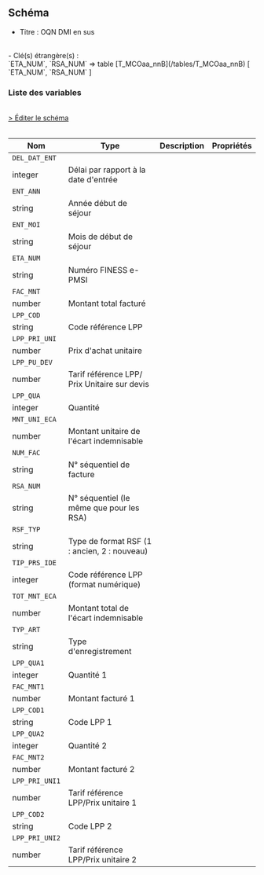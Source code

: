 ## Schéma

- Titre : OQN DMI en sus
<br />
- Clé(s) étrangère(s) : <br />
`ETA_NUM`, `RSA_NUM` => table [T_MCOaa_nnB](/tables/T_MCOaa_nnB) [ `ETA_NUM`, `RSA_NUM` ]<br />

### Liste des variables
<br />
<div>
    <a href="https://gitlab.com/healthdatahub/schema-snds/edit/master/schemas/PMSI/PMSI%20MCO/T_MCOaa_nnFP.json"  
    arget="_blank" rel="noopener noreferrer">> Éditer le schéma</a>
    <OutboundLink />
</div>
<br />

Nom|Type|Description|Propriétés
-|-|-|-
`DEL_DAT_ENT`|
integer|Délai par rapport à la date d&#x27;entrée||
`ENT_ANN`|
string|Année début de séjour||
`ENT_MOI`|
string|Mois de début de séjour||
`ETA_NUM`|
string|Numéro FINESS e-PMSI||
`FAC_MNT`|
number|Montant total facturé||
`LPP_COD`|
string|Code référence LPP||
`LPP_PRI_UNI`|
number|Prix d&#x27;achat unitaire||
`LPP_PU_DEV`|
number|Tarif référence LPP/ Prix Unitaire sur devis||
`LPP_QUA`|
integer|Quantité||
`MNT_UNI_ECA`|
number|Montant unitaire de l&#x27;écart indemnisable||
`NUM_FAC`|
string|N° séquentiel de facture||
`RSA_NUM`|
string|N° séquentiel (le même que pour les RSA)||
`RSF_TYP`|
string|Type de format RSF (1 : ancien, 2 : nouveau)||
`TIP_PRS_IDE`|
integer|Code référence LPP (format numérique)||
`TOT_MNT_ECA`|
number|Montant total de l&#x27;écart indemnisable||
`TYP_ART`|
string|Type d&#x27;enregistrement||
`LPP_QUA1`|
integer|Quantité 1||
`FAC_MNT1`|
number|Montant facturé 1||
`LPP_COD1`|
string|Code LPP 1||
`LPP_QUA2`|
integer|Quantité 2||
`FAC_MNT2`|
number|Montant facturé 2||
`LPP_PRI_UNI1`|
number|Tarif référence LPP/Prix unitaire 1||
`LPP_COD2`|
string|Code LPP 2||
`LPP_PRI_UNI2`|
number|Tarif référence LPP/Prix unitaire 2||

